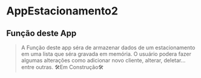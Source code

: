 # AppEstacionamento2

## Função deste App
> A Função deste app séra de armazenar dados de um estacionamento em uma lista que séra gravada em memória.
> O usuário podera fazer algumas alterações como adicionar novo cliente, alterar, deletar... entre outras.
🛠Em Construção🛠
